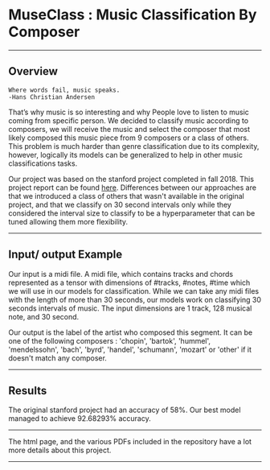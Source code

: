# MuseClass : Music Classification By Composer
---
## Overview
    Where words fail, music speaks.
    -Hans Christian Andersen
That’s why music is so interesting and why People love to listen to music coming from specific person. We decided to classify music according to composers, we will receive the music and select the composer that most likely composed this music piece from 9 composers or a class of others. This problem is much harder than genre classification due to its complexity, however, logically its models can be generalized to help in other music classifications tasks.

Our project was based on the stanford project completed in fall 2018. This project report can be found [here](http://cs230.stanford.edu/projects_fall_2018/reports/12441334.pdf). Differences between our approaches are that we introduced a class of others that wasn't available in the original project, and that we classify on 30 second intervals only while they considered the interval size to classify to be a hyperparameter that can be tuned allowing them more flexibility.

---
## Input/ output Example
Our input is a midi file. A midi file, which contains tracks and chords represented as a tensor with dimensions of #tracks, #notes, #time which we will use in our models for classification. While we can take any midi files with the length of more than 30 seconds, our models work on classifying 30 seconds intervals of music. The input dimensions are 1 track, 128 musical note, and 30 second.

Our output is the label of the artist who composed this segment. It can be one of the following composers : 'chopin', 'bartok', 'hummel', 'mendelssohn', 'bach', 'byrd', 'handel', 'schumann', 'mozart' or 'other' if it doesn't match any composer.

---
## Results
The original stanford project had an accuracy of 58%. Our best model managed to achieve 92.68293% accuracy.

---
The html page, and the various PDFs included in the repository have a lot more details about this project.

---
